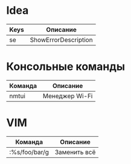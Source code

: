 # Idea
| Keys |       Описание       |
|------|:--------------------:|
| se   | ShowErrorDescription |

# Консольные команды
| Команда |    Описание    |
|---------|:--------------:|
| nmtui   | Менеджер Wi-Fi |

# VIM
| Команда       |   Описание   |
|---------------|:------------:|
| :%s/foo/bar/g | Заменить всё |

